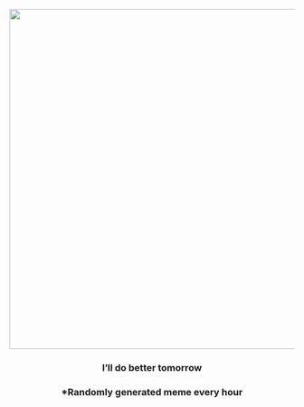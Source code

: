 <p align="center">
        <img src="https://i.redd.it/tgcz1oq1wpr91.jpg" width="600" height="600">
        </p>
        <h3 align="center">I’ll do better tomorrow</h3>
        <h3 align="center">*Randomly generated meme every hour</h3>
    